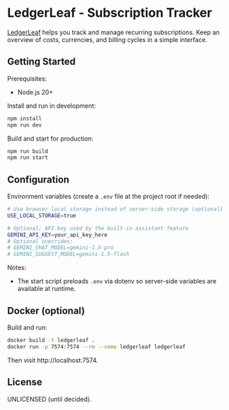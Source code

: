 # LedgerLeaf - Subscription Tracker

[LedgerLeaf](https://ledger-leaf-beige.vercel.app/) helps you track and manage recurring subscriptions. Keep an overview of costs, currencies, and billing cycles in a simple interface.

## Getting Started

Prerequisites:
- Node.js 20+

Install and run in development:
```bash
npm install
npm run dev
```

Build and start for production:
```bash
npm run build
npm run start
```

## Configuration

Environment variables (create a `.env` file at the project root if needed):

```bash
# Use browser local storage instead of server-side storage (optional)
USE_LOCAL_STORAGE=true

# Optional: API key used by the built-in assistant feature
GEMINI_API_KEY=your_api_key_here
# Optional overrides:
# GEMINI_CHAT_MODEL=gemini-1.5-pro
# GEMINI_SUGGEST_MODEL=gemini-1.5-flash
```

Notes:
- The start script preloads `.env` via dotenv so server-side variables are available at runtime.

## Docker (optional)

Build and run:
```bash
docker build -t ledgerleaf .
docker run -p 7574:7574 --rm --name ledgerleaf ledgerleaf
```

Then visit http://localhost:7574.

## License

UNLICENSED (until decided).
